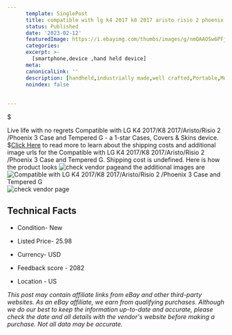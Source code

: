 ```yaml
---
      template: SinglePost
      title: compatible with lg k4 2017 k8 2017 aristo risio 2 phoenix 3 case and tempered g
      status: Published
      date: '2023-02-12'
      featuredImage: https://i.ebayimg.com/thumbs/images/g/nmQAAOSw6PFj5~v5/s-l225.jpg
      categories: 
      excerpt: >-
        [smartphone,device ,hand held device]
      meta:
      canonicalLink: ''
      description: [handheld,industrially made,well crafted,Portable,Mobile,Compact,Convenient,Lightweight,Maneuverable,Man-portable,Miniature,Carriable,Hand-held,Light,Holdable,Transportable,Mobile device,Pocket-sized,On-the-go,Wireless,Cordless,Compact size,Convenient size, smartphone,device ,hand held device]
      noindex: false
      
        
---
```

$

Live life with no regrets Compatible with LG K4 2017/K8 2017/Aristo/Risio 2 /Phoenix 3 Case and Tempered G - a 1-star Cases, Covers & Skins device.
$[Click Here](https://www.ebay.com/itm/334743132236?hash=item4df03ed84c%3Ag%3AnmQAAOSw6PFj5%7Ev5&mkevt=1&mkcid=1&mkrid=711-53200-19255-0&campid=%253CePNCampaignId%253E&customid=%253CreferenceId%253E&toolid=10049) to read more to learn about the shipping costs and additional image urls for the Compatible with LG K4 2017/K8 2017/Aristo/Risio 2 /Phoenix 3 Case and Tempered G. Shipping cost is undefined. Here is how the product looks ![check vendor page](https://i.ebayimg.com/thumbs/images/g/nmQAAOSw6PFj5~v5/s-l225.jpg)and the additional images are![Compatible with LG K4 2017/K8 2017/Aristo/Risio 2 /Phoenix 3 Case and Tempered G](https://i.ebayimg.com/images/g/nmQAAOSw6PFj5~v5/s-l1600.jpg)![check vendor page](https://origin-galleryplus.ebayimg.com/ws/web/334743132236_2_0_1/225x225.jpg,https://origin-galleryplus.ebayimg.com/ws/web/334743132236_3_0_1/225x225.jpg,https://origin-galleryplus.ebayimg.com/ws/web/334743132236_4_0_1/225x225.jpg,https://origin-galleryplus.ebayimg.com/ws/web/334743132236_5_0_1/225x225.jpg)



 ## Technical Facts 



     
      

 - Condition- New 


      

 - Listed Price- 25.98 


      

 - Currency- USD 


      

 - Feedback score - 2082 


      

 - Location - US 


      
      

 *_This post may contain affiliate links from eBay and other third-party websites. As an eBay affiliate, we earn from qualifying purchases. Although we do our best to keep the information up-to-date and accurate, please check the date and all details with the vendor's website before making a purchase. Not all data may be accurate._*






